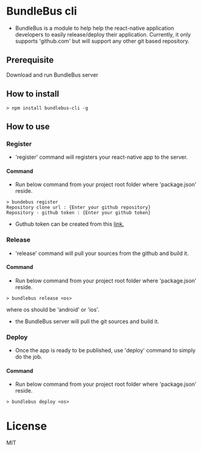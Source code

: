 # BundleBus cli #
* BundleBus is a module to help help the react-native application developers to easily release/deploy their application. Currently, it only supports 'github.com' but will support any other git based repository.

## Prerequisite ##
Download and run BundleBus server

## How to install ##
~~~
> npm install bundlebus-cli -g
~~~

## How to use ##

### Register ###
* 'register' command will registers your react-native app to the server.
#### Command 
* Run below command from your project root folder where 'package.json' reside.
~~~
> bundebus register
Repository clone url : {Enter your github repository}
Repository - github token : {Enter your github token}
~~~
* Guthub token can be created from this [link.](https://help.github.com/articles/creating-an-access-token-for-command-line-use/)

### Release ###
* 'release' command will pull your sources from the github and build it.
#### Command
* Run below command from your project root folder where 'package.json' reside.
~~~
> bundlebus release <os>
~~~
where os should be 'android' or 'ios'.
* the BundleBus server will pull the git sources and build it.

### Deploy ###
* Once the app is ready to be published, use 'deploy' command to simply do the job.
#### Command
* Run below command from your project root folder where 'package.json' reside.
~~~~
> bundlebus deploy <os>
~~~~

# License #
MIT
